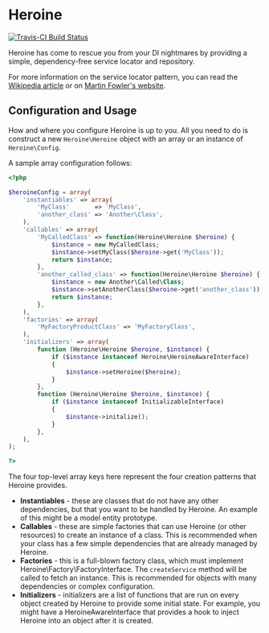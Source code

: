 # Heroine

[![Travis-CI Build Status](https://api.travis-ci.org/synapsestudios/heroine.png?branch=master)](https://travis-ci.org/synapsestudios/heroine)

Heroine has come to rescue you from your DI nightmares by providing a simple, dependency-free service locator and repository.

For more information on the service locator pattern, you can read the
[Wikipedia article](http://en.wikipedia.org/wiki/Service_locator_pattern) or on
[Martin Fowler's website](http://martinfowler.com/articles/injection.html#UsingAServiceLocator).

## Configuration and Usage

How and where you configure Heroine is up to you. All you need to do is construct
a new `Heroine\Heroine` object with an array or an instance of `Heroine\Config`.

A sample array configuration follows:

```php
<?php

$heroineConfig = array(
	'instantiables' => array(
		'MyClass'       => 'MyClass',
		'another_class' => 'Another\Class',
	),
	'callables' => array(
		'MyCalledClass' => function(Heroine\Heroine $heroine) {
			$instance = new MyCalledClass;
			$instance->setMyClass($heroine->get('MyClass'));
			return $instance;
		},
		'another_called_class' => function(Heroine\Heroine $heroine) {
			$instance = new Another\Called\Class;
			$instance->setAnotherClass($heroine->get('another_class'));
			return $instance;
		},
	),
	'factories' => array(
		'MyFactoryProductClass' => 'MyFactoryClass',
	),
	'initializers' => array(
		function (Heroine\Heroine $heroine, $instance) {
			if ($instance instanceof Heroine\HeroineAwareInterface)
			{
				$instance->setHeroine($heroine);
			}
		},
		function (Heroine\Heroine $heroine, $instance) {
			if ($instance instanceof InitializableInterface)
			{
				$instance->initalize();
			}
		},
	),
);

?>
```

The four top-level array keys here represent the four creation patterns that
Heroine provides.

 - **Instantiables** - these are classes that do not have any other dependencies, but that you want to be handled by Heroine. An example of this might be a model entity prototype.
 - **Callables** - these are simple factories that can use Heroine (or other resources) to create an instance of a class. This is recommended when your class has a few simple dependencies that are already managed by Heroine.
 - **Factories** - this is a full-blown factory class, which must implement Heroine\Factory\FactoryInterface. The `createService` method will be called to fetch an instance. This is recommended for objects with many dependencies or complex configuration.
 - **Initializers** - initializers are a list of functions that are run on every object created by Heroine to provide some initial state. For example, you might have a HeroineAwareInterface that provides a hook to inject Heroine into an object after it is created.
